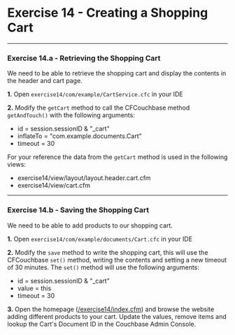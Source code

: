 # Exercise 14 - Creating a Shopping Cart

---

### Exercise 14.a - Retrieving the Shopping Cart

We need to be able to retrieve the shopping cart and display the contents in the header and cart page.

**1\.** Open `exercise14/com/example/CartService.cfc` in your IDE


**2\.** Modify the `getCart` method to call the CFCouchbase method `getAndTouch()` with the following arguments:

- id = session.sessionID & "_cart"
- inflateTo = "com.example.documents.Cart"
- timeout = 30

For your reference the data from the `getCart` method is used in the following views:

- exercise14/view/layout/layout.header.cart.cfm
- exercise14/view/cart.cfm

---

### Exercise 14.b - Saving the Shopping Cart

We need to be able to add products to our shopping cart.

**1\.** Open `exercise14/com/example/documents/Cart.cfc` in your IDE

**2\.** Modify the `save` method to write the shopping cart, this will use the CFCouchbase `set()` method, writing the contents and setting a new timeout of 30 minutes. The `set()` method will use the following arguments:

- id = session.sessionID & "_cart"
- value = this
- timeout = 30

**3\.** Open the homepage ([/exercise14/index.cfm](/exercise14/index.cfm)) and browse the website adding different products to your cart.  Update the values, remove items and lookup the Cart's Document ID in the Couchbase Admin Console.
